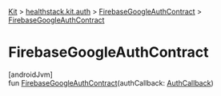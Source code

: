 
[Kit](../../../kit.html) > [healthstack.kit.auth](../index.html) > [FirebaseGoogleAuthContract](index.html) > [FirebaseGoogleAuthContract](-firebase-google-auth-contract.html)



# FirebaseGoogleAuthContract



[androidJvm]\
fun [FirebaseGoogleAuthContract](-firebase-google-auth-contract.html)(authCallback: [AuthCallback](../-auth-callback/index.html))




